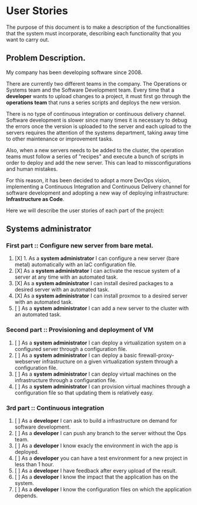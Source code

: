 # User Stories

The purpose of this document is to make a description of the functionalities that the system must incorporate, describing each functionality that you want to carry out.


## Problem Description.

My company has been developing software since 2008.

There are currently two different teams in the company. The Operations or Systems team and the Software Development team.
Every time that a **developer** wants to upload changes to a project, it must first go through the **operations team** that runs a series
scripts and deploys the new version.

There is no type of continuous integration or continuous delivery channel. Software development is slower since many times
it is necessary to debug the errors once the version is uploaded to the server and each upload to the servers requires the attention of the systems department, taking away time to other maintenance or improvement tasks.

Also, when a new servers needs to be added to the cluster, the operation teams must follow a series of "recipes" and execute a bunch of scripts in order to deploy and add the new server.
This can lead to missconfigurations and human mistakes.

For this reason, it has been decided to adopt a more DevOps vision, implementing a Continuous Integration and Continuous Delivery channel for software development and adopting a new way of deploying infrastructure: **Infrastructure as Code**.

Here we will describe the user stories of each part of the project:

## Systems administrator

### First part :: Configure new server from bare metal.

1. [X] 1. As a **system administrator** I can configure a new server (bare metal) automatically with an IaC configuration file.
2. [X] As a **system administrator** I can activate the rescue system of a server at any time with an automated task.
3. [X] As a **system administrator** I can install desired packages to a desired server with an automated task.
4. [X] As a **system administrator** I can install proxmox to a desired server with an automated task.
5. [ ] As a **system administrator** I can add a new server to the cluster with an automated task.


### Second part :: Provisioning and deployment of VM

1. [ ] As a **system administrator** I can deploy a virtualization system on a configured server through a configuration file.
2. [ ] As a **system administrator** I can deploy a basic firewall-proxy-webserver infrastructure on a given virtualization system through a configuration file.
3. [ ] As a **system administrator** I can deploy virtual machines on the infrastructure through a configuration file.
4. [ ] As a **system administrator** I can provision virtual machines through a configuration file so that updating them is relatively easy.

### 3rd part :: Continuous integration

1. [ ] As a **developer** I can ask to build a infrastructure on demand for software development.
2. [ ] As a **developer** I can push any branch to the server without the Ops team.
3. [ ] As a **developer** I know exacly the environment in wich the app is deployed.
4. [ ] As a **developer** you can have a test environment for a new project in less than 1 hour.
5. [ ] As a **developer** I have feedback after every upload of the result.
6. [ ] As a **developer** I know the impact that the application has on the system.
7. [ ] As a **developer** I know the configuration files on which the application depends.